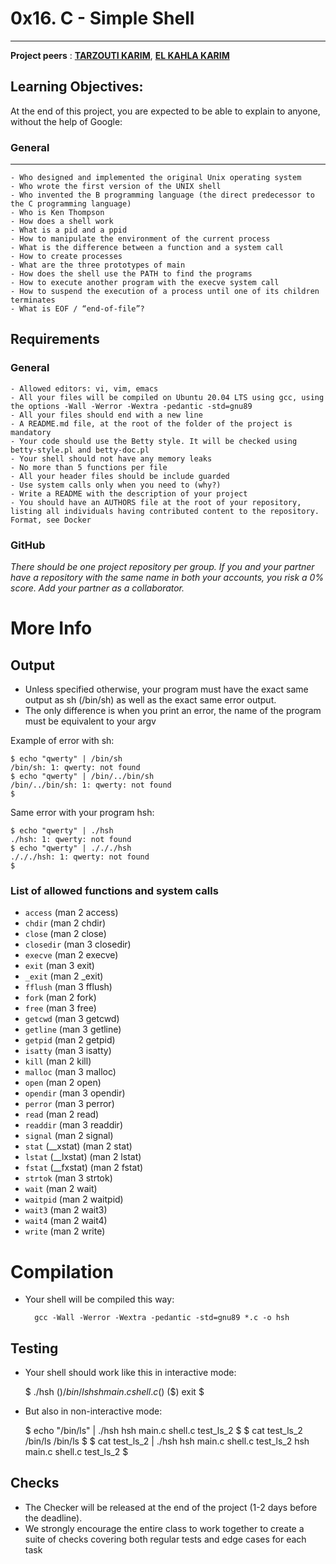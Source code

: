 # 0x16. C - Simple Shell
---
**Project peers** : [**TARZOUTI KARIM**](https://github.com/kxowi), [**EL KAHLA KARIM**](https://github.com/kenueve)

## Learning Objectives:
At the end of this project, you are expected to be able to explain to anyone, without the help of Google:
### General
---

	- Who designed and implemented the original Unix operating system
	- Who wrote the first version of the UNIX shell
	- Who invented the B programming language (the direct predecessor to the C programming language)
	- Who is Ken Thompson
	- How does a shell work
	- What is a pid and a ppid
	- How to manipulate the environment of the current process
	- What is the difference between a function and a system call
	- How to create processes
	- What are the three prototypes of main
	- How does the shell use the PATH to find the programs
	- How to execute another program with the execve system call
	- How to suspend the execution of a process until one of its children terminates
	- What is EOF / “end-of-file”?
	
## Requirements

### General

	- Allowed editors: vi, vim, emacs
	- All your files will be compiled on Ubuntu 20.04 LTS using gcc, using the options -Wall -Werror -Wextra -pedantic -std=gnu89
	- All your files should end with a new line
	- A README.md file, at the root of the folder of the project is mandatory
	- Your code should use the Betty style. It will be checked using betty-style.pl and betty-doc.pl
	- Your shell should not have any memory leaks
	- No more than 5 functions per file
	- All your header files should be include guarded
	- Use system calls only when you need to (why?)
	- Write a README with the description of your project
	- You should have an AUTHORS file at the root of your repository, listing all individuals having contributed content to the repository. Format, see Docker
	
### GitHub
*There should be one project repository per group. If you and your partner have a repository with the same name in both your accounts, you risk a 0% score. Add your partner as a collaborator.*

# More Info

## Output

- Unless specified otherwise, your program must have the exact same output as sh (/bin/sh) as well as the exact same error output.
- The only difference is when you print an error, the name of the program must be equivalent to your argv

Example of error with sh:


	$ echo "qwerty" | /bin/sh
	/bin/sh: 1: qwerty: not found
	$ echo "qwerty" | /bin/../bin/sh
	/bin/../bin/sh: 1: qwerty: not found
	$

Same error with your program hsh:

	$ echo "qwerty" | ./hsh
	./hsh: 1: qwerty: not found
	$ echo "qwerty" | ./././hsh
	./././hsh: 1: qwerty: not found
	$
	
### List of allowed functions and system calls

- ```access``` (man 2 access)
- ```chdir``` (man 2 chdir)
- ```close``` (man 2 close)
- ```closedir``` (man 3 closedir)
- ```execve``` (man 2 execve)
- ```exit``` (man 3 exit)
- ```_exit``` (man 2 _exit)
- ```fflush``` (man 3 fflush)
- ```fork``` (man 2 fork)
- ```free``` (man 3 free)
- ```getcwd``` (man 3 getcwd)
- ```getline``` (man 3 getline)
- ```getpid``` (man 2 getpid)
- ```isatty``` (man 3 isatty)
- ```kill``` (man 2 kill)
- ```malloc``` (man 3 malloc)
- ```open``` (man 2 open)
- ```opendir``` (man 3 opendir)
- ```perror``` (man 3 perror)
- ```read``` (man 2 read)
- ```readdir``` (man 3 readdir)
- ```signal``` (man 2 signal)
- ```stat``` (__xstat) (man 2 stat)
- ```lstat``` (__lxstat) (man 2 lstat)
- ```fstat``` (__fxstat) (man 2 fstat)
- ```strtok``` (man 3 strtok)
- ```wait``` (man 2 wait)
- ```waitpid``` (man 2 waitpid)
- ```wait3``` (man 2 wait3)
- ```wait4``` (man 2 wait4)
- ```write``` (man 2 write)

# Compilation
- Your shell will be compiled this way:

        gcc -Wall -Werror -Wextra -pedantic -std=gnu89 *.c -o hsh

## Testing
- Your shell should work like this in interactive mode:

	$ ./hsh
	($) /bin/ls
	hsh main.c shell.c
	($)
	($) exit
	$

- But also in non-interactive mode:

	$ echo "/bin/ls" | ./hsh
	hsh main.c shell.c test_ls_2
	$
	$ cat test_ls_2
	/bin/ls
	/bin/ls
	$
	$ cat test_ls_2 | ./hsh
	hsh main.c shell.c test_ls_2
	hsh main.c shell.c test_ls_2
	$

## Checks
- The Checker will be released at the end of the project (1-2 days before the deadline). 
- We strongly encourage the entire class to work together to create a suite of checks covering both regular tests and edge cases for each task

